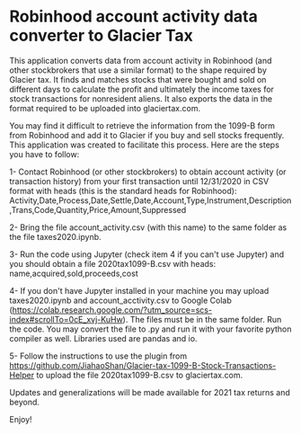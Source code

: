 #  Robinhood account activity data converter to Glacier Tax
This application converts data from account activity in Robinhood (and other stockbrokers that use a similar format) to the shape required by Glacier tax. It finds and matches stocks that were bought and sold on different days to calculate the profit and ultimately the income taxes for stock transactions for nonresident aliens. It also exports the data in the format required to be uploaded into glaciertax.com.

You may find it difficult to retrieve the information from the 1099-B form from Robinhood and add it to Glacier if you buy and sell stocks frequently. This application was created to facilitate this process. Here are the steps you have to follow:

1- Contact Robinhood (or other stockbrokers) to obtain account activity (or transaction history) from your first transaction until 12/31/2020 in CSV format with heads (this is the standard heads for Robinhood): Activity,Date,Process,Date,Settle,Date,Account,Type,Instrument,Description,Trans,Code,Quantity,Price,Amount,Suppressed

2- Bring the file account_activity.csv (with this name) to the same folder as the file taxes2020.ipynb.

3- Run the code using Jupyter (check item 4 if you can't use Jupyter) and you should obtain a file 2020tax1099-B.csv with heads: name,acquired,sold,proceeds,cost

4- If you don't have Jupyter installed in your machine you may upload taxes2020.ipynb and account_acctivity.csv to Google Colab (https://colab.research.google.com/?utm_source=scs-index#scrollTo=0cE_xvj-KuHw). The files must be in the same folder. Run the code. You may convert the file to .py and run it with your favorite python compiler as well. Libraries used are pandas and io.

5- Follow the instructions to use the plugin from https://github.com/JiahaoShan/Glacier-tax-1099-B-Stock-Transactions-Helper to upload the file 2020tax1099-B.csv to glaciertax.com.

Updates and generalizations will be made available for 2021 tax returns and beyond.

Enjoy!

